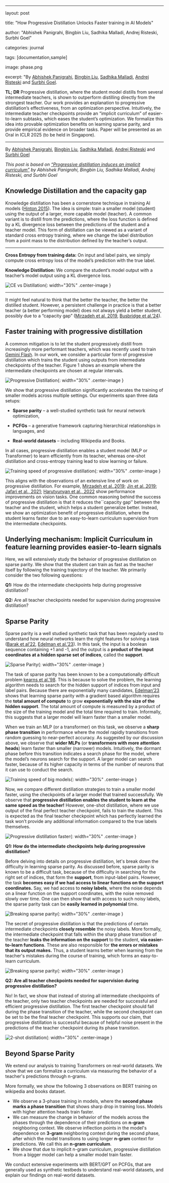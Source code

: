 
---

  

  

layout: post

  

  

title: "How Progressive Distillation Unlocks Faster training in AI Models"

  

  

author: "Abhishek Panigrahi, Bingbin Liu, Sadhika Malladi, Andrej Risteski, Surbhi Goel"

  

  

categories: journal

  

  

tags: [documentation,sample]

  

  

image: phase.png

  

  

excerpt: "By [Abhishek Panigrahi](https://abhishekpanigrahi1996.github.io/), [Bingbin Liu](https://clarabing.github.io), [Sadhika Malladi](https://www.cs.princeton.edu/~smalladi/), [Andrej Risteski](https://www.andrew.cmu.edu/user/aristesk/) and [Surbhi Goel](https://www.surbhigoel.com/).

  

  

**TL; DR** Progressive distillation, where the student model distills from several intermediate teachers, is shown to outperform distilling directly from the strongest teacher. Our work provides an explanation to progressive distillation’s effectiveness, from an optimization perspective. Intuitively, the intermediate teacher checkpoints provide an “implicit curriculum” of easier-to-learn subtasks, which eases the student’s optimization. We formalize this idea into provable optimization benefits on learning sparse parity, and provide empirical evidence on broader tasks. Paper will be presented as an Oral in ICLR 2025 (to be held in Singapore).


---


<!-- <script type="text/javascript" src="http://cdn.mathjax.org/mathjax/latest/MathJax.js?config=TeX-AMS-MML_HTMLorMML"></script> -->

  

  

<style>

  

  

td, th, table {

  

  

border: none!important;

  

  

padding: 0!important;

  

  

}

  

  

.center-image

  

  

{

  

  

margin: 0 auto;

  

  

display: block;

  

  

}

  

  

</style>

  

  

By [Abhishek Panigrahi](https://abhishekpanigrahi1996.github.io/), [Bingbin Liu](https://clarabing.github.io), [Sadhika Malladi](https://www.cs.princeton.edu/~smalladi/), [Andrej Risteski](https://www.andrew.cmu.edu/user/aristesk/) and [Surbhi Goel](https://www.surbhigoel.com/)

  

  

  

*This post is based on [“Progressive distillation induces an implicit curriculum”](https://arxiv.org/abs/2410.05464) by Abhishek Panigrahi, Bingbin Liu, Sadhika Malladi, Andrej Risteski, and Surbhi Goel*

  

  

  

## Knowledge Distillation and the capacity gap

  

  

  

Knowledge distillation has been a cornerstone technique in training AI models ([Hinton 2015](https://arxiv.org/abs/1503.02531)). The idea is simple: train a smaller model (student) using the output of a larger, more capable model (teacher). A common variant is to distill from the predictions, where the loss function is defined by a KL divergence loss between the predictions of the student and a teacher model. This form of distillation can be viewed as a variant of standard cross entropy training, where we change the label distribution from a point mass to the distribution defined by the teacher’s output.

  

  

  

------

  

  

  

**Cross Entropy from training data:** On input and label pairs, we simply compute cross entropy loss of the model’s prediction with the true label.

  

  

**Knowledge Distillation:** We compare the student’s model output with a teacher’s model output using a KL divergence loss.

  

![CE vs Distillation](assets/fig1.png){: width="30%" .center-image }


------


It might feel natural to think that the better the teacher, the better the distilled student. However, a persistent challenge in practice is that a better teacher (a better performing model) does not always yield a better student, possibly due to a “capacity gap” ([Mirzadeh et al. 2019](https://arxiv.org/abs/1902.03393), [Busbridge et al.’24](https://arxiv.org/abs/2502.08606)). 

## Faster training with progressive distillation


A common mitigation is to let the student progressively distill from increasingly more performant teachers, which was recently used to train [Gemini Flash](https://arxiv.org/abs/2403.05530). In our work, we consider a particular form of progressive distillation which trains the student using outputs from intermediate checkpoints of the teacher. Figure 1 shows an example where the intermediate checkpoints are chosen at regular intervals.

![Progressive Distillation](assets/fig2.png){: width="30%" .center-image }

  

We show that progressive distillation significantly accelerates the training of smaller models across multiple settings. Our experiments span three data setups:

  
  

-  **Sparse parity** – a well-studied synthetic task for neural network optimization,

  

  

-  **PCFGs** – a generative framework capturing hierarchical relationships in languages, and

  

  

-  **Real-world datasets** – including Wikipedia and Books.

  
  

In all cases, progressive distillation enables a student model (MLP or Transformer) to learn efficiently from its teacher, whereas one-shot distillation and cross-entropy training lead to slow learning or failure.

  
![Training speed of progressive distillation](assets/main.png){: width="30%" .center-image }
  

This aligns with the observations of an extensive line of work on progressive distillation. For example, [Mirzadeh et al.,2019](https://arxiv.org/abs/1902.03393); [Jin et al.,2019](https://openaccess.thecvf.com/content_ICCV_2019/html/Jin_Knowledge_Distillation_via_Route_Constrained_Optimization_ICCV_2019_paper.html); [Jafari et al., 2021](https://arxiv.org/abs/2104.07163); [Harutyunyan et al., 2022](https://arxiv.org/abs/2301.12245) show performance improvements on vision tasks. One common reasoning behind the success of progressive distillation is that it reduces the``capacity gap’’ between the teacher and the student, which helps a student generalize better. Instead, we show an optimization benefit of progressive distillation, where the student learns faster due to an easy-to-learn curriculum supervision from the intermediate checkpoints.

  
  

## Underlying mechanism: Implicit Curriculum in feature learning provides easier-to-learn signals

  

Here, we will extensively study the behavior of progressive distillation on sparse parity. We show that the student can train as fast as the teacher itself by following the training trajectory of the teacher. We primarily consider the two following questions:

  

**Q1:** How do the intermediate checkpoints help during progressive distillation?

  

**Q2:** Are all teacher checkpoints needed for supervision during progressive distillation?

  
  

## Sparse Parity

  

  

Sparse parity is a well studied synthetic task that has been regularly used to understand how neural networks learn the right features for solving a task ([Barak et al’22](https://proceedings.neurips.cc/paper_files/paper/2022/hash/884baf65392170763b27c914087bde01-Abstract-Conference.html), [Edelman et al.’23](https://arxiv.org/abs/2309.03800)). In this task, the input is a boolean sequence containing +1 and -1, and the output is a **product of the input coordinates at a hidden sparse set of indices**, called the **support**. 

  
![Sparse Parity](assets/fig3.png){: width="30%" .center-image }

  

The task of sparse parity has been known to be a computationally difficult problem [kearns et al.'98](https://dl.acm.org/doi/10.1145/293347.293351). This is because to solve the problem, the learning algorithm needs to search for the hidden support of indices from input and label pairs. Because there are exponentially many candidates, [Edelman’23](https://arxiv.org/abs/2309.03800) shows that learning sparse parity with a gradient based algorithm requires the **total amount of compute** to grow **exponentially with the size of the hidden support**. The total amount of compute is measured by a product of the size of the training model and the total time required to train. Informally, this suggests that a larger model will learn faster than a smaller model.

  

  

When we train an MLP (or a transformer) on this task, we observe a **sharp phase transition** in performance where the model rapidly transitions from random guessing to near-perfect accuracy. As suggested by our discussion above, we observe that **wider MLPs** (or **transformers with more attention heads**) learn faster than smaller (narrower) models. Intuitively, the dormant phase before this transition indicates a search phase for the model, where the model’s neurons search for the support. A larger model can search faster, because of its higher capacity in terms of the number of neurons that it can use to conduct the search.


![Training speed of big models](assets/fig4.png){: width="30%" .center-image }

  

Now, we compare different distillation strategies to train a smaller model faster, using the checkpoints of a larger model that trained successfully. We observe that **progressive distillation enables the student to learn at the same speed as the teacher!** However, one-shot distillation, where we use output of the final perfect teacher checkpoint, fails to train the student. This is expected as the final teacher checkpoint which has perfectly learned the task won’t provide any additional information compared to the true labels themselves.

  
![Progressive distillation faster](assets/fig5.png){: width="30%" .center-image }

  

**Q1: How do the intermediate checkpoints help during progressive distillation?**

  

Before delving into details on progressive distillation, let's break down the difficulty in learning sparse parity. As discussed before, sparse parity is known to be a difficult task, because of the difficulty in searching for the right set of indices, that form the **support**, from input-label pairs. However, the task **becomes easy if we had access to linear functions on the support coordinates.** Say, we had access to  **noisy labels**, where the noise depends on a linear function on the support coordinates, with the noise removed slowly over time. One can then show that with access to such noisy labels, the sparse parity task can be  **easily learned in polynomial** time.

  
![Breaking sparse parity](assets/fig6.png){: width="30%" .center-image }


The secret of progressive distillation is that the predictions of certain intermediate checkpoints **closely resemble** the noisy labels. More formally, the intermediate checkpoint that falls within the sharp phase transition of the teacher **leaks the information on the support** to the student, **via  easier-to-learn functions**. These are also responsible for **the errors or mistakes that its output makes.** Thus, a student learns better when learning from the teacher's mistakes during the course of training, which forms an easy-to-learn curriculum.

![Breaking sparse parity](assets/fig7.png){: width="30%" .center-image }


  **Q2: Are all teacher checkpoints needed for supervision during progressive distillation?**

  

No! In fact, we show that instead of storing all intermediate checkpoints of the teacher, only two teacher checkpoints are needed for successful and efficient progressive distillation. The first teacher checkpoint should fall during the phase transition of the teacher, while the second checkpoint can be set to be the final teacher checkpoint. This supports our claim, that progressive distillation is successful because of helpful noise present in the predictions of the teacher checkpoint during its phase transition.

![2-shot distillation](assets/fig8.png){: width="30%" .center-image }



## Beyond Sparse Parity

We extend our analysis to training Transformers on real-world datasets. We show that we can formalize a curriculum via measuring the behavior of a teacher's predictions through n-grams. 

More formally, we show the following 3 observations on BERT training on wikipedia and books dataset.

- We observe a 3-phase training in models, where the **second phase marks a phase transition** that shows sharp drop in training loss. Models with higher attention heads train faster.
- We can  measure the change in behavior of the models across the phases through the dependence of their predictions on **n-gram** neighboring context. We observe inflection points in the model's dependence on **3-gram** neighboring context during the second phase, after which the model transitions to using longer **n-gram** context for predictions. We call this an **n-gram curriculum**.
- We show that due to implicit n-gram curriculum, progressive distillation from a bigger model can help a smaller model train faster.

We conduct extensive experiments with BERT/GPT on PCFGs, that are generally used as synthetic testbeds to understand real-world datasets, and explain our findings on real-world datasets.

